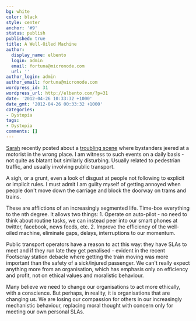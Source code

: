 ```yaml
---
bg: white
color: black
style: center
anchor: '#9'
status: publish
published: true
title: A Well-Oiled Machine
author:
  display_name: elbento
  login: admin
  email: fortuna@micronode.com
  url: ''
author_login: admin
author_email: fortuna@micronode.com
wordpress_id: 31
wordpress_url: http://elbento.com/?p=31
date: '2012-04-26 10:33:32 +1000'
date_gmt: '2012-04-26 00:33:32 +1000'
categories:
- Dystopia
tags:
- Dystopia
comments: []
---
```


[Sarah] recently posted about a [troubling scene] where bystanders jeered at a motorist in the wrong place. I am witness to such events on a daily basis - not quite as blatant but similarly disturbing. Usually related to pedestrian traffic, and usually involving public transport.

A sigh, or a grunt, even a look of disgust at people not following to explicit or implicit rules. I must admit I am guilty myself of getting annoyed when people don't move down the carriage and block the doorway on trams and trains.

These are afflictions of an increasingly segmented life. Time-box everything to the nth degree. It allows two things: 1. Operate on auto-pilot - no need to think about routine tasks, we can instead peer into our smart phones at twitter, facebook, news feeds, etc. 2. Improve the efficiency of the well-oiled machine, eliminate gaps, delays, interruptions to our momentum.

Public transport operators have a reason to act this way: they have SLAs to meet and if they run late they get penalised - evident in the recent Footscray station debacle where getting the train moving was more important than the safety of a sick/injured passenger. We can't really expect anything more from an organisation, which has emphasis only on efficiency and profit, not on ethical values and moralistic behaviour.

Many believe we need to change our organisations to act more ethically, with a conscience. But perhaps, in reality, it is organisations that are changing us. We are losing our compassion for others in our increasingly mechanistic behaviour, replacing moral thought with concern only for meeting our own personal SLAs.

[Sarah]: http://sarahfortuna.com
[troubling scene]: http://whereissarah.wordpress.com/2012/04/12/troubling-scene-on-swanston-st
